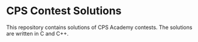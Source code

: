 # CPS Contest Solutions

This repository contains solutions of CPS Academy contests. The solutions are written in C and C++.
